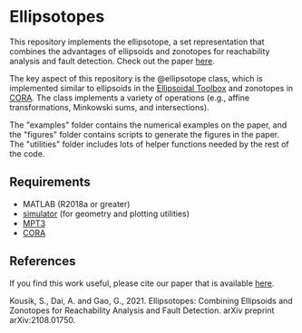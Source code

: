 # Ellipsotopes
This repository implements the ellipsotope, a set representation that combines the advantages of ellipsoids and zonotopes for reachability analysis and fault detection. Check out the paper [here](https://arxiv.org/abs/2108.01750).

The key aspect of this repository is the @ellipsotope class, which is implemented similar to ellipsoids in the [Ellipsoidal Toolbox](https://www2.eecs.berkeley.edu/Pubs/TechRpts/2006/EECS-2006-46.html) and zonotopes in [CORA](https://github.com/TUMcps/CORA). The class implements a variety of operations (e.g., affine transformations, Minkowski sums, and intersections).

The "examples" folder contains the numerical examples on the paper, and the "figures" folder contains scripts to generate the figures in the paper. The "utilities" folder includes lots of helper functions needed by the rest of the code.

## Requirements
 - MATLAB (R2018a or greater)
 - [simulator](https://github.com/skousik/simulator) (for geometry and plotting utilities)
 - [MPT3](https://www.mpt3.org/) 
 - [CORA](https://github.com/TUMcps/CORA)

## References
If you find this work useful, please cite our paper that is available [here](https://arxiv.org/abs/2108.01750).

Kousik, S., Dai, A. and Gao, G., 2021. Ellipsotopes: Combining Ellipsoids and Zonotopes for Reachability Analysis and Fault Detection. arXiv preprint arXiv:2108.01750.
